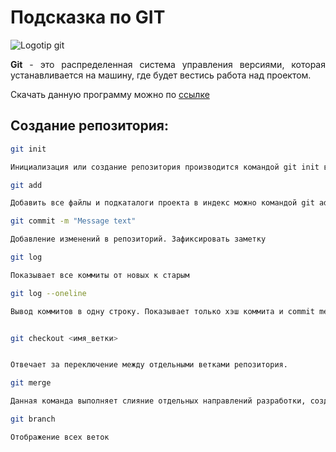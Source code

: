 # Подсказка по GIT
![Logotip git](https://i.pinimg.com/originals/a0/c0/bc/a0c0bcdfeedf076ee4d6d4ccc437d169.png)

<div style='text-align: justify;'>

**Git** - это распределенная система управления версиями, которая устанавливается на машину, где будет вестись работа над проектом.

Скачать данную программу можно по [ссылке](https://git-scm.com/downloads)
</div>

## Создание репозитория:
```sh
git init

Инициализация или создание репозитория производится командой git init в директории проекта.
```
```sh
git add

Добавить все файлы и подкаталоги проекта в индекс можно командой git add., затем командой git status можно посмотреть, какие файлы и изменения подготовлены для коммита
```
```sh
git commit -m "Message text"

Добавление изменений в репозиторий. Зафиксировать заметку
```
```sh
git log

Показывает все коммиты от новых к старым
```
```sh
git log --oneline

Вывод коммитов в одну строку. Показывает только хэш коммита и commit message
```
```sh

git checkout <имя_ветки>


Отвечает за переключение между отдельными ветками репозитория.
```

```sh
git merge

Данная команда выполняет слияние отдельных направлений разработки, созданных с помощью команды git branch, в единую ветку.
```

```sh
git branch

Отображение всех веток
```